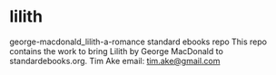 # lilith
george-macdonald_lilith-a-romance standard ebooks repo
This repo contains the work to bring Lilith by George MacDonald to standardebooks.org.
Tim Ake
email: tim.ake@gmail.com
